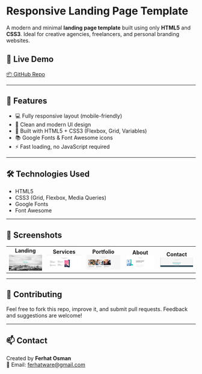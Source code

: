 # Responsive Landing Page Template

A modern and minimal **landing page template** built using only **HTML5** and **CSS3**. Ideal for creative agencies, freelancers, and personal branding websites.

## 📸 Live Demo

[📦 GitHub Repo]([https://github.com/your-username/leon-template](https://lnkd.in/dtrzgwFx))

---

## 🚀 Features

- 💻 Fully responsive layout (mobile-friendly)
- 🎨 Clean and modern UI design
- 🔧 Built with HTML5 + CSS3 (Flexbox, Grid, Variables)
- 📚 Google Fonts & Font Awesome icons
- ⚡️ Fast loading, no JavaScript required

---

## 🛠️ Technologies Used

- HTML5
- CSS3 (Grid, Flexbox, Media Queries)
- Google Fonts
- Font Awesome

---


## 📌 Screenshots


<table>
  <tr>
    <td align="center"><strong>Landing</strong><br><img src="screenshots/1.png" width="150"></td>
    <td align="center"><strong>Services</strong><br><img src="screenshots/2.png" width="150"></td>
    <td align="center"><strong>Portfolio</strong><br><img src="screenshots/3.png" width="150"></td>
    <td align="center"><strong>About</strong><br><img src="screenshots/4.png" width="150"></td>
    <td align="center"><strong>Contact</strong><br><img src="screenshots/5.png" width="150"></td>
  </tr>
</table>

---

## 🤝 Contributing

Feel free to fork this repo, improve it, and submit pull requests. Feedback and suggestions are welcome!

---

## 📫 Contact

Created by **Ferhat Osman**  
📧 Email: ferhatware@gmail.com

